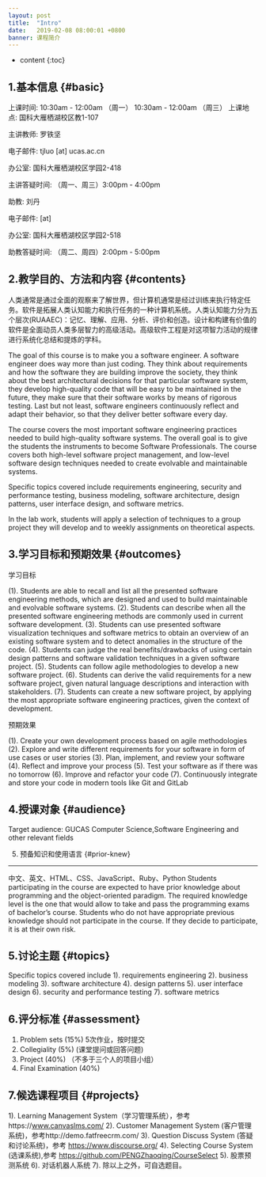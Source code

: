 ```yaml
---
layout: post
title:  "Intro"
date:   2019-02-08 08:00:01 +0800
banner: 课程简介
---
```


* content
{:toc}

1.基本信息 {#basic}
---------------------------
上课时间: 10:30am - 12:00am （周一）
          10:30am - 12:00am （周三）
上课地点: 国科大雁栖湖校区教1-107

主讲教师: 罗铁坚

电子邮件: tjluo [at] ucas.ac.cn

办公室: 国科大雁栖湖校区学园2-418 

主讲答疑时间: （周一、周三）3:00pm - 4:00pm 

助教: 刘丹

电子邮件:  [at] 

办公室: 国科大雁栖湖校区学园2-518 

助教答疑时间: （周二、周四）2:00pm - 5:00pm

2.教学目的、方法和内容 {#contents}
---------------------------
人类通常是通过全面的观察来了解世界，但计算机通常是经过训练来执行特定任务。软件是拓展人类认知能力和执行任务的一种计算机系统。人类认知能力分为五个层次(RUAAEC)：记忆、理解、应用、分析、评价和创造。设计和构建有价值的软件是全面动员人类多层智力的高级活动。高级软件工程是对这项智力活动的规律进行系统化总结和提炼的学科。

The goal of this course is to make you a software engineer. A software engineer does way more than just coding. They think about requirements and how the software they are building improve the society, they think about the best architectural decisions for that particular software system, they develop high-quality code that will be easy to be maintained in the future, they make sure that their software works by means of rigorous testing. Last but not least, software engineers continuously reflect and adapt their behavior, so that they deliver better software every day.

The course covers the most important software engineering practices needed to build high-quality software systems. The overall goal is to give the students the instruments to become Software Professionals. The course covers both high-level software project management, and low-level software design techniques needed to create evolvable and maintainable systems.

Specific topics covered include requirements engineering, security and performance testing, business modeling, software architecture, design patterns, user interface design, and software metrics.

In the lab work, students will apply a selection of techniques to a group project they will develop and to weekly assignments on theoretical aspects. 

3.学习目标和预期效果 {#outcomes}
---------------------------------
学习目标

(1). Students are able to recall and list all the presented software engineering methods, which are designed and used to build maintainable and evolvable software systems.
(2). Students can describe when all the presented software engineering methods are commonly used in current software development.
(3). Students can use presented software visualization techniques and software metrics to obtain an overview of an existing software system and to detect anomalies in the structure of the code.
(4). Students can judge the real benefits/drawbacks of using certain design patterns and software validation techniques in a given software project.
(5). Students can follow agile methodologies to develop a new software project.
(6). Students can derive the valid requirements for a new software project, given natural language descriptions and interaction with stakeholders.
(7). Students can create a new software project, by applying the most appropriate software engineering practices, given the context of development. 

预期效果

(1). Create your own development process based on agile methodologies
(2). Explore and write different requirements for your software in form of use cases or user stories
(3). Plan, implement, and review your software
(4). Reflect and improve your process
(5). Test your software as if there was no tomorrow
(6). Improve and refactor your code
(7). Continuously integrate and store your code in modern tools like Git and GitLab

4.授课对象 {#audience}
---------------------------
Target audience: GUCAS Computer Science,Software Engineering and other relevant fields

5. 预备知识和使用语言 {#prior-knew}
----------------------------
中文、英文、HTML、CSS、JavaScript、Ruby、Python 
Students participating in the course are expected to have prior knowledge about programming and the object-oriented paradigm. The required knowledge level is the one that would allow to take and pass the programming exams of bachelor’s course. 
Students who do not have appropriate previous knowledge should not participate in the course. If they decide to participate, it is at their own risk.


5.讨论主题 {#topics}
----------------------------
Specific topics covered include 
1). requirements engineering
2). business modeling
3). software architecture
4). design patterns
5). user interface design
6). security and performance testing
7). software metrics

6.评分标准 {#assessment}
---------------------------
1. Problem sets (15%) 5次作业，按时提交
2. Collegiality (5%) (课堂提问或回答问题)
3. Project  (40%) （不多于三个人的项目小组）
4. Final Examination (40%)

7.候选课程项目 {#projects}
---------------------------
1). Learning Management System（学习管理系统），参考https://www.canvaslms.com/
2). Customer Management System (客户管理系统)，参考http://demo.fatfreecrm.com/
3). Question Discuss System (答疑和讨论系统)，参考 https://www.discourse.org/
4). Selecting Course System (选课系统),参考 https://github.com/PENGZhaoqing/CourseSelect
5). 股票预测系统
6). 对话机器人系统 
7). 除以上之外，可自选题目。